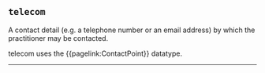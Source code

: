 ## `telecom`

A contact detail (e.g. a telephone number or an email address) by which the practitioner may be contacted. 

telecom uses the {{pagelink:ContactPoint}} datatype.

---

